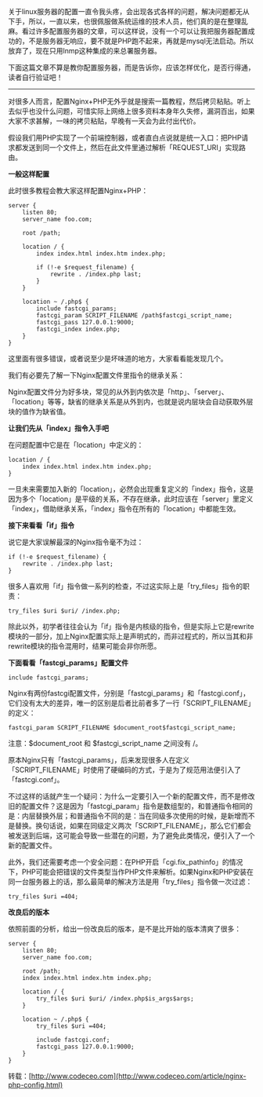 关于linux服务器的配置一直令我头疼，会出现各式各样的问题，解决问题都无从下手，所以，一直以来，也很佩服做系统运维的技术人员，他们真的是在整理乱麻。看过许多配置服务器的文章，可以这样说，没有一个可以让我把服务器配置成功的，不是服务器无响应，要不就是PHP跑不起来，再就是mysql无法启动。所以放弃了，现在只用lnmp这种集成的来总署服务器。

下面这篇文章不算是教你配置服务器，而是告诉你，应该怎样优化，是否行得通，读者自行验证吧！

---

对很多人而言，配置Nginx+PHP无外乎就是搜索一篇教程，然后拷贝粘贴。听上去似乎也没什么问题，可惜实际上网络上很多资料本身年久失修，漏洞百出，如果大家不求甚解，一味的拷贝粘贴，早晚有一天会为此付出代价。

假设我们用PHP实现了一个前端控制器，或者直白点说就是统一入口：把PHP请求都发送到同一个文件上，然后在此文件里通过解析「REQUEST_URI」实现路由。

**一般这样配置**

此时很多教程会教大家这样配置Nginx+PHP：

```
server {
    listen 80;
    server_name foo.com;

    root /path;

    location / {
        index index.html index.htm index.php;

        if (!-e $request_filename) {
            rewrite . /index.php last;
        }
    }

    location ~ /.php$ {
        include fastcgi_params;
        fastcgi_param SCRIPT_FILENAME /path$fastcgi_script_name;
        fastcgi_pass 127.0.0.1:9000;
        fastcgi_index index.php;
    }
}
```

这里面有很多错误，或者说至少是坏味道的地方，大家看看能发现几个。

我们有必要先了解一下Nginx配置文件里指令的继承关系：

Nginx配置文件分为好多块，常见的从外到内依次是「http」、「server」、「location」等等，缺省的继承关系是从外到内，也就是说内层块会自动获取外层块的值作为缺省值。

**让我们先从「index」指令入手吧**

在问题配置中它是在「location」中定义的：

```
location / {
    index index.html index.htm index.php;
}
```

一旦未来需要加入新的「location」，必然会出现重复定义的「index」指令，这是因为多个「location」是平级的关系，不存在继承，此时应该在「server」里定义「index」，借助继承关系，「index」指令在所有的「location」中都能生效。

**接下来看看「if」指令**

说它是大家误解最深的Nginx指令毫不为过：

```
if (!-e $request_filename) {
    rewrite . /index.php last;
}
```

很多人喜欢用「if」指令做一系列的检查，不过这实际上是「try_files」指令的职责：

```
try_files $uri $uri/ /index.php;
```

除此以外，初学者往往会认为「if」指令是内核级的指令，但是实际上它是rewrite模块的一部分，加上Nginx配置实际上是声明式的，而非过程式的，所以当其和非rewrite模块的指令混用时，结果可能会非你所愿。

**下面看看「fastcgi_params」配置文件**

```
include fastcgi_params;
```

Nginx有两份fastcgi配置文件，分别是「fastcgi_params」和「fastcgi.conf」，它们没有太大的差异，唯一的区别是后者比前者多了一行「SCRIPT_FILENAME」的定义：

```
fastcgi_param SCRIPT_FILENAME $document_root$fastcgi_script_name;
```

注意：$document_root 和 $fastcgi_script_name 之间没有 /。

原本Nginx只有「fastcgi_params」，后来发现很多人在定义「SCRIPT_FILENAME」时使用了硬编码的方式，于是为了规范用法便引入了「fastcgi.conf」。

不过这样的话就产生一个疑问：为什么一定要引入一个新的配置文件，而不是修改旧的配置文件？这是因为「fastcgi_param」指令是数组型的，和普通指令相同的是：内层替换外层；和普通指令不同的是：当在同级多次使用的时候，是新增而不是替换。换句话说，如果在同级定义两次「SCRIPT_FILENAME」，那么它们都会被发送到后端，这可能会导致一些潜在的问题，为了避免此类情况，便引入了一个新的配置文件。

此外，我们还需要考虑一个安全问题：在PHP开启「cgi.fix_pathinfo」的情况下，PHP可能会把错误的文件类型当作PHP文件来解析。如果Nginx和PHP安装在同一台服务器上的话，那么最简单的解决方法是用「try_files」指令做一次过滤：

```
try_files $uri =404;
```

**改良后的版本**

依照前面的分析，给出一份改良后的版本，是不是比开始的版本清爽了很多：

```
server {
    listen 80;
    server_name foo.com;

    root /path;
    index index.html index.htm index.php;

    location / {
        try_files $uri $uri/ /index.php$is_args$args;
    }

    location ~ /.php$ {
        try_files $uri =404;

        include fastcgi.conf;
        fastcgi_pass 127.0.0.1:9000;
    }
}
```

转载：[http://www.codeceo.com](http://www.codeceo.com/article/nginx-php-config.html)
